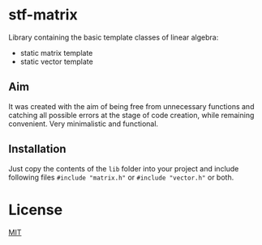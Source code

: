 # stf-matrix
Library containing the basic template classes of linear algebra:
- static matrix template
- static vector template

## Aim
It was created with the aim of being free from unnecessary functions and catching all possible errors at the stage of code creation, while remaining convenient. Very minimalistic and functional.

## Installation
Just copy the contents of the `lib` folder into your project and include following files `#include "matrix.h"` or `#include "vector.h"` or both.

# License
[MIT](https://choosealicense.com/licenses/mit/)
